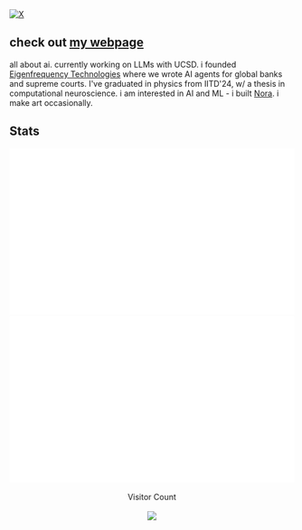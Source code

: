 <a href="https://x.com/nishantsh2002" target="_blank" rel="noopener noreferrer">
  <img alt="X " src="https://about.x.com/content/dam/about-twitter/x/large-x-logo.png.twimg.1920.png" height="18px" />
</a>



## check out [my webpage](https://nishant-sharma.com)
all about ai. currently working on LLMs with UCSD. i founded [Eigenfrequency Technologies](https://www.insituate.ai/) where we wrote AI agents for global banks and supreme courts. I've graduated in physics from IITD'24, w/ a thesis in computational neuroscience. i am interested in AI and ML - i built [Nora](https://play.google.com/store/apps/details?id=com.insituate.nora&pli=1). i make art occasionally.

## Stats
<a href='https://github.com/sevendaystoglory/github-stats-transparent'>

![Stats Overview](https://raw.githubusercontent.com/sevendaystoglory/stats-generator/master/generated/overview.svg#gh-dark-mode-only)
![Most Used Languages](https://raw.githubusercontent.com/sevendaystoglory/stats-generator/master/generated/languages.svg#gh-dark-mode-only)

</a>

<p align="center"> 
  Visitor Count<br><br>
  <img src="https://profile-counter.glitch.me/sevendaystoglory/count.svg" />
</p>

